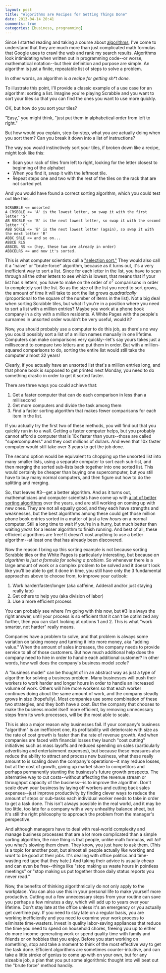 ```yaml
---
layout: post
title: "Algorithms are Recipes for Getting Things Done"
date: 2013-04-14 20:41
comments: true
categories: [business, programming]
---
```


Since I started reading and taking a course about [algorithms](http://en.wikipedia.org/wiki/Algorithm), I've come to understand that they are much more than just complicated math formulas that Google uses to crawl the web and rank my search results. Algorithms look intimidating when written out in programming code--or worse, mathematical notation--but their definition and purpose are simple. An algorithm is just a finite, repeatable list of steps to solve a problem. 

In other words, an algorithm is *a recipe for getting sh\*t done.*

To illustrate this point, I'll provide a classic example of a use case for an algorithm: sorting a list. Imagine you're playing Scrabble and you want to sort your tiles so that you can find the ones you want to use more quickly.

OK, but how do you sort your tiles? 

"Easy," you might think, "just put them in alphabetical order from left to right."

But how would you explain, step-by-step, what you are actually doing when you sort them? Can you break it down into a list of instructions?

The way you would instinctively sort your tiles, if broken down like a recipe, might look like this: 

+ Scan your rack of tiles from left to right, looking for the letter closest to beginning of the alphabet
+ When you find it, swap it with the leftmost tile.
+ Repeat steps one and two with the rest of the tiles on the rack that are not sorted yet.

And you would have found a correct sorting algorithm, which you could test out like this:

	SCRABBLE <= unsorted
	A CRSBBLE <= 'A' is the lowest letter, so swap it with the first letter 'S'
	AB RSCBLE <= 'B' is the next lowest letter, so swap it with the second letter 'C'
	ABB SCRLE <= 'B' is the next lowest letter (again), so swap it with the next letter 'R'
	ABBC SRLE <= and so on...
	ABBCE RLS
	ABBCEL RS <= (hey, these two are already in order)
	ABBCELRS <= and now it's sorted.

This is what computer scientists call a ["selection sort."](http://en.wikipedia.org/wiki/Selection_sort) They would also call it a "naive" or "brute-force" algorithm, because as it turns out, it's a very inefficient way to sort a list. Since for each letter in the list, you have to scan through all the other letters to see which is lowest, that means that if your list has *n* letters, you have to make on the order of *n*<sup>2</sup> comparisons in order to completely sort the list. So as the size of the list you need to sort grows, the amount of time it will take to sort the list grows *quadratically* (proportional to the square of the number of items in the list). Not a big deal when sorting Scrabble tiles, but what if you're in a position where you need to sort a list with a million entries? Maybe you work at a phone book company in a city with a million residents. A White Pages with the people's surnames in unsorted order wouldn't be very useful, would it?

Now, you should probably use a computer to do this job, as there's no way you could possibly sort a list of a million names manually in one lifetime. Computers can make comparisons very quickly--let's say yours takes just a millisecond to compare two letters and put them in order. But with a million-squared comparisons to do, sorting the entire list would still take the computer almost 32 years!

Clearly, if you actually have an unsorted list that's a million entries long, and that phone book is supposed to get printed next Monday, you need to do something drastic in order to get it sorted faster.

There are three ways you could achieve that:

1. Get a faster computer that can do each comparison in less than a millisecond
2. Get more computers and divide the task among them
3. Find a faster sorting algorithm that makes fewer comparisons for each item in the list.

If you actually try the first two of these methods, you will find out that you quickly run in to a wall. Getting a faster computer helps, but you probably cannot afford a computer that is 10x faster than yours--those are called "supercomputers" and they cost millions of dollars. And even that 10x faster computer would still take over 3 years to get the job done.

The second option would be equivalent to chopping up the unsorted list into many smaller lists, using a separate computer to sort each sub-list, and then merging the sorted sub-lists back together into one sorted list. This would certainly be cheaper than buying one supercomputer, but you still have to buy many normal computers, and then figure out how to do the splitting and merging.

So, that leaves #3--get a better algorithm. And as it turns out, mathematicians and computer scientists have come up with [a lot of better sorting algorithms](http://en.wikipedia.org/wiki/Sorting_algorithm#Comparison_of_algorithms) over the years, and are still working on coming up with new ones. They are not all equally good, and they each have strengths and weaknesses, but the best algorithms among these could get those million phone book entries sorted in a matter of just a few *hours* on a normal computer. Still a long time to wait if you're in a hurry, but much better than waiting *years* for a lesser algorithm to finish running. And best of all, these efficient algorithms are free! It doesn't cost anything to use a better algorithm--at least one that has already been discovered.

Now the reason I bring up this sorting example is not because sorting Scrabble tiles or the White Pages is particularly interesting, but because *an algorithm is just a formula for solving a problem.* So whenever there is a large amount of work or a complex problem to be solved and it doesn't look like you'll be able to get it done in time, you still have only the 3 fundamental approaches above to choose from, to improve your outlook:

1. Work harder/faster/longer (aka caffeine, Adderall and/or just staying really late)
2. Get others to help you (aka division of labor)
3. Use a more efficient process  

You can probably see where I'm going with this now, but #3 is always the right answer, until your process is so efficient that it can't be optimized any further, then you can start looking at options 1 and 2. This is what "work smarter, not harder" really means.

Companies have a problem to solve, and that problem is always some variation on taking money and turning it into more money, aka "adding value." When the amount of sales increases, the company needs to provide service to all of those customers. But how much additional help does the company need to hire in order to handle each additional customer? In other words, how well does the company's business model *scale?* 

A "business model" can be thought of in an abstract way as just a type of algorithm for solving a business problem. Many businesses will push their workers to work harder and longer hours in order to handle an increased volume of work. Others will hire more workers so that each worker continues doing about the same amount of work, and the company steadly grows in size (hopefully). Most companies use some combination of these two strategies, and they both have a cost. But the company that chooses to make the business model itself more efficient, by removing unnecessary steps from its work processes, will be the most able to scale. 

This is also a major reason why businesses fail. If your company's business "algorithm" is an inefficient one, its profitability will deteriorate with size as the rate of cost growth is faster than the rate of revenue growth. And when companies are faced with financial losses they launch "cost cutting" initiatives such as mass layoffs and reduced spending on sales (particularly advertising and entertainment expenses), but because these measures also reduce the ability to attract and process new business, what these really amount to is scaling down the company's operations--it may reduce losses, but at the cost of growth, giving up market share to competitors and perhaps permanently stunting the business's future growth prospects. The alternative way to cut costs--without affecting the revenue stream or throughput capacity of the business--is to improve the algorithm. Don't scale down your business by laying off workers and cutting back sales expenses--just improve productivity by finding clever ways to reduce the amount of steps or sub-tasks each individual worker needs to take in order to get a task done. This isn't always possible in the real world, and it may be too little, too late for a company with a very unhealthy balance sheet, but it's still the right philosophy to approach the problem from the manager's perspective.

And although managers have to deal with real-world complexity and manage business processes that are a lot more complicated than a simple sorting algorithm, the nice thing is that people, unlike math formulas, will *tell* you what's slowing them down. They know, you just have to ask them. (This is a topic for another post, but almost all people actually *like* working and *want* to be good at their jobs. It's dealing with office politics and time-wasting red tape that they hate.) And taking their advice is usually cheap and can even be free--things like "stop making us waste hours in pointless meetings" or "stop making us put together those daily status reports you never read."

Now, the benefits of thinking algorithmically do not only apply to the workplace. You can also use this in your personal life to make yourself more productive. Cutting out a few unnecessary steps from your routine can save you perhaps a few minutes a day, which will add up to years over your lifetime.  Don't stay late at the office unless it's an emergency or you actually get overtime pay. If you need to stay late on a regular basis, you are working inefficiently and you need to examine your work process to eliminate time-wasters. Invest in quality labor-saving appliances that reduce the time you need to spend on household chores, freeing you up to either do more income-generating work or spend quality time with family and friends or on hobbies that you enjoy. Before you start working on something, stop and take a moment to think of the most effective way to get the task done. Efficient algorithms are sometimes counter-intuitive, and can take a little stroke of genius to come up with on your own, but for any sizeable job, a plan that you put some algorithmic thought into will beat out the "brute force" method handily.